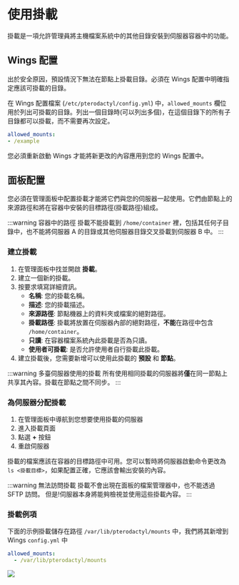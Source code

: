 # 使用掛載

掛載是一項允許管理員將主機檔案系統中的其他目錄安裝到伺服器容器中的功能。

## Wings 配置

出於安全原因，預設情況下無法在節點上掛載目錄。必須在 Wings 配置中明確指定應該可掛載的目錄。

在 Wings 配置檔案 (`/etc/pterodactyl/config.yml`) 中，`allowed_mounts` 欄位用於列出可掛載的目錄。列出一個目錄時(可以列出多個)，在這個目錄下的所有子目錄都可以掛載，而不需要再次設定。

```yml
allowed_mounts:
- /example
```

您必須重新啟動 Wings 才能將新更改的內容應用到您的 Wings 配置中。

## 面板配置

您必須在管理面板中配置掛載才能將它們與您的伺服器一起使用。它們由節點上的來源路徑和將在容器中安裝的目標路徑(掛載路徑)組成。

:::warning 容器中的路徑
掛載不能掛載到 `/home/container` 裡，包括其任何子目錄中，也不能將伺服器 A 的目錄或其他伺服器目錄交叉掛載到伺服器 B 中。
:::

### 建立掛載

1. 在管理面板中找並開啟 **掛載**。
2. 建立一個新的掛載。
3. 按要求填寫詳細資訊。
   - **名稱**: 您的掛載名稱。
   - **描述**: 您的掛載描述。
   - **來源路徑**: 節點機器上的資料夾或檔案的絕對路徑。
   - **掛載路徑**: 掛載將放置在伺服器內部的絕對路徑，**不能**在路徑中包含 `/home/container`。
   - **只讀**: 在容器檔案系統內此掛載是否為只讀。
   - **使用者可掛載**: 是否允許使用者自行掛載此掛載。
4. 建立掛載後，您需要新增可以使用此掛載的 **預設** 和 **節點**。

:::warning 多臺伺服器使用的掛載
所有使用相同掛載的伺服器將**僅**在同一節點上共享其內容。掛載在節點之間不同步。
:::

### 為伺服器分配掛載

1. 在管理面板中導航到您想要使用掛載的伺服器
2. 進入掛載頁面
3. 點選 **+** 按鈕
4. 重啟伺服器

掛載的檔案應該在容器的目標路徑中可用。您可以暫時將伺服器啟動命令更改為 `ls <掛載目標>`，如果配置正確，它應該會輸出安裝的內容。

:::warning 無法訪問掛載
掛載不會出現在面板的檔案管理器中，也不能透過 SFTP 訪問。 但是!伺服器本身將能夠檢視並使用這些掛載內容。
:::

### 掛載例項

下面的示例掛載儲存在路徑 `/var/lib/pterodactyl/mounts` 中，我們將其新增到 Wings `config.yml` 中

```yml
allowed_mounts:
  - /var/lib/pterodactyl/mounts
```

![](./../.vuepress/public/gmod_mount_example.png)
